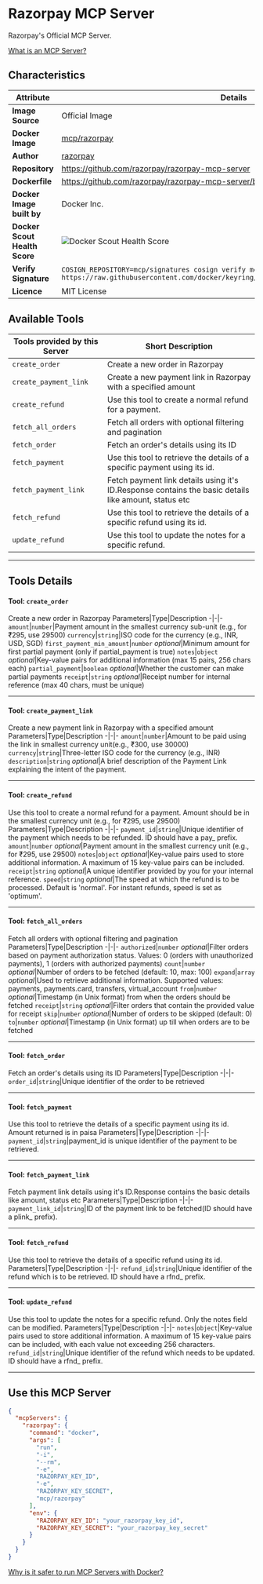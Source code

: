 # Razorpay MCP Server

Razorpay's Official MCP Server.

[What is an MCP Server?](https://www.anthropic.com/news/model-context-protocol)

## Characteristics
Attribute|Details|
|-|-|
**Image Source**|Official Image
**Docker Image**|[mcp/razorpay](https://hub.docker.com/repository/docker/mcp/razorpay)
**Author**|[razorpay](https://github.com/razorpay)
**Repository**|https://github.com/razorpay/razorpay-mcp-server
**Dockerfile**|https://github.com/razorpay/razorpay-mcp-server/blob/main/Dockerfile
**Docker Image built by**|Docker Inc.
**Docker Scout Health Score**| ![Docker Scout Health Score](https://api.scout.docker.com/v1/policy/insights/org-image-score/badge/mcp/razorpay)
**Verify Signature**|`COSIGN_REPOSITORY=mcp/signatures cosign verify mcp/razorpay --key https://raw.githubusercontent.com/docker/keyring/refs/heads/main/public/mcp/latest.pub`
**Licence**|MIT License

## Available Tools
Tools provided by this Server|Short Description
-|-
`create_order`|Create a new order in Razorpay|
`create_payment_link`|Create a new payment link in Razorpay with a specified amount|
`create_refund`|Use this tool to create a normal refund for a payment.|
`fetch_all_orders`|Fetch all orders with optional filtering and pagination|
`fetch_order`|Fetch an order's details using its ID|
`fetch_payment`|Use this tool to retrieve the details of a specific payment using its id.|
`fetch_payment_link`|Fetch payment link details using it's ID.Response contains the basic details like amount, status etc|
`fetch_refund`|Use this tool to retrieve the details of a specific refund using its id.|
`update_refund`|Use this tool to update the notes for a specific refund.|

---
## Tools Details

#### Tool: **`create_order`**
Create a new order in Razorpay
Parameters|Type|Description
-|-|-
`amount`|`number`|Payment amount in the smallest currency sub-unit (e.g., for ₹295, use 29500)
`currency`|`string`|ISO code for the currency (e.g., INR, USD, SGD)
`first_payment_min_amount`|`number` *optional*|Minimum amount for first partial payment (only if partial_payment is true)
`notes`|`object` *optional*|Key-value pairs for additional information (max 15 pairs, 256 chars each)
`partial_payment`|`boolean` *optional*|Whether the customer can make partial payments
`receipt`|`string` *optional*|Receipt number for internal reference (max 40 chars, must be unique)

---
#### Tool: **`create_payment_link`**
Create a new payment link in Razorpay with a specified amount
Parameters|Type|Description
-|-|-
`amount`|`number`|Amount to be paid using the link in smallest currency unit(e.g., ₹300, use 30000)
`currency`|`string`|Three-letter ISO code for the currency (e.g., INR)
`description`|`string` *optional*|A brief description of the Payment Link explaining the intent of the payment.

---
#### Tool: **`create_refund`**
Use this tool to create a normal refund for a payment. Amount should be in the smallest currency unit (e.g., for ₹295, use 29500)
Parameters|Type|Description
-|-|-
`payment_id`|`string`|Unique identifier of the payment which needs to be refunded. ID should have a pay_ prefix.
`amount`|`number` *optional*|Payment amount in the smallest currency unit (e.g., for ₹295, use 29500)
`notes`|`object` *optional*|Key-value pairs used to store additional information. A maximum of 15 key-value pairs can be included.
`receipt`|`string` *optional*|A unique identifier provided by you for your internal reference.
`speed`|`string` *optional*|The speed at which the refund is to be processed. Default is 'normal'. For instant refunds, speed is set as 'optimum'.

---
#### Tool: **`fetch_all_orders`**
Fetch all orders with optional filtering and pagination
Parameters|Type|Description
-|-|-
`authorized`|`number` *optional*|Filter orders based on payment authorization status. Values: 0 (orders with unauthorized payments), 1 (orders with authorized payments)
`count`|`number` *optional*|Number of orders to be fetched (default: 10, max: 100)
`expand`|`array` *optional*|Used to retrieve additional information. Supported values: payments, payments.card, transfers, virtual_account
`from`|`number` *optional*|Timestamp (in Unix format) from when the orders should be fetched
`receipt`|`string` *optional*|Filter orders that contain the provided value for receipt
`skip`|`number` *optional*|Number of orders to be skipped (default: 0)
`to`|`number` *optional*|Timestamp (in Unix format) up till when orders are to be fetched

---
#### Tool: **`fetch_order`**
Fetch an order's details using its ID
Parameters|Type|Description
-|-|-
`order_id`|`string`|Unique identifier of the order to be retrieved

---
#### Tool: **`fetch_payment`**
Use this tool to retrieve the details of a specific payment using its id. Amount returned is in paisa
Parameters|Type|Description
-|-|-
`payment_id`|`string`|payment_id is unique identifier of the payment to be retrieved.

---
#### Tool: **`fetch_payment_link`**
Fetch payment link details using it's ID.Response contains the basic details like amount, status etc
Parameters|Type|Description
-|-|-
`payment_link_id`|`string`|ID of the payment link to be fetched(ID should have a plink_ prefix).

---
#### Tool: **`fetch_refund`**
Use this tool to retrieve the details of a specific refund using its id.
Parameters|Type|Description
-|-|-
`refund_id`|`string`|Unique identifier of the refund which is to be retrieved. ID should have a rfnd_ prefix.

---
#### Tool: **`update_refund`**
Use this tool to update the notes for a specific refund. Only the notes field can be modified.
Parameters|Type|Description
-|-|-
`notes`|`object`|Key-value pairs used to store additional information. A maximum of 15 key-value pairs can be included, with each value not exceeding 256 characters.
`refund_id`|`string`|Unique identifier of the refund which needs to be updated. ID should have a rfnd_ prefix.

---
## Use this MCP Server

```json
{
  "mcpServers": {
    "razorpay": {
      "command": "docker",
      "args": [
        "run",
        "-i",
        "--rm",
        "-e",
        "RAZORPAY_KEY_ID",
        "-e",
        "RAZORPAY_KEY_SECRET",
        "mcp/razorpay"
      ],
      "env": {
        "RAZORPAY_KEY_ID": "your_razorpay_key_id",
        "RAZORPAY_KEY_SECRET": "your_razorpay_key_secret"
      }
    }
  }
}
```

[Why is it safer to run MCP Servers with Docker?](https://www.docker.com/blog/the-model-context-protocol-simplifying-building-ai-apps-with-anthropic-claude-desktop-and-docker/)
